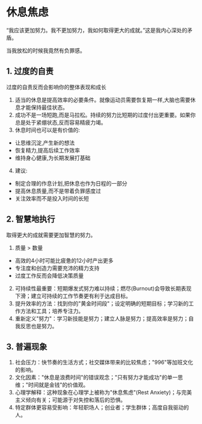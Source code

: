 # 休息焦虑

“我应该更加努力。我不更加努力，我如何取得更大的成就。”这是我内心深处的矛盾。

当我放松的时候我竟然有负罪感。

## 1. 过度的自责

过度的自责反而会影响你的整体表现和成长

1. 适当的休息是提高效率的必要条件。就像运动员需要恢复期一样,大脑也需要休息才能保持最佳状态。
2. 成功不是一场短跑,而是马拉松。持续的努力比短期的过度付出更重要。如果你总是处于紧绷状态,反而容易精疲力竭。
3. 休息时间也可以是有价值的:
  - 让思维沉淀,产生新的想法
  - 恢复精力,提高后续工作效率
  - 维持身心健康,为长期发展打基础
4. 建议:
  - 制定合理的作息计划,把休息也作为日程的一部分
  - 提高休息质量,而不是带着负罪感度过
  - 关注效率而不是投入时间的长短

## 2. 智慧地执行
取得更大的成就需要更加智慧的努力。
1. 质量 > 数量
  - 高效的4小时可能比疲惫的12小时产出更多
  - 专注度和创造力需要充沛的精力支持
  - 过度工作反而会降低决策质量
2. 可持续性最重要：短期爆发式努力难以持续；燃尽(Burnout)会导致长期表现下滑；建立可持续的工作节奏更有利于达成目标。
3. 提升效率的方法：找到你的"黄金时间段"；设定明确的短期目标；学习新的工作方法和工具；培养专注力。
4. 重新定义"努力"：学习新技能是努力；建立人脉是努力；提高效率是努力；自我反思也是努力。


## 3. 普遍现象
1. 社会压力：快节奏的生活方式；社交媒体带来的比较焦虑；"996"等加班文化的影响。
2. 文化因素："休息是浪费时间"的错误观念；"只有努力才能成功"的单一思维；"时间就是金钱"的价值观。
3. 心理学解释：这种现象在心理学上被称为"休息焦虑"(Rest Anxiety)；与完美主义倾向有关；可能源于对失控和落后的恐惧。
4. 特定群体更容易受影响：年轻职场人；创业者；学生群体；高度自我驱动的人。





